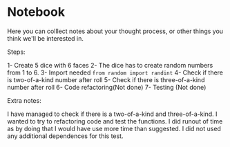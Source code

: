 # Notebook

Here you can colllect notes about your thought process, or other
things you think we'll be interested in.

Steps:

1- Create 5 dice with 6 faces
2- The dice has to create random numbers from 1 to 6.
3- Import needed `from random import randint`
4- Check if there is two-of-a-kind number after roll
5- Check if there is three-of-a-kind number after roll
6- Code refactoring(Not done)
7- Testing (Not done)

Extra notes:

I have managed to check if there is a two-of-a-kind and three-of-a-kind. I wanted to try to refactoring code and test the functions.
I did runout of time as by doing that I would have use more time than suggested.
I did not used any additional dependences for this test.